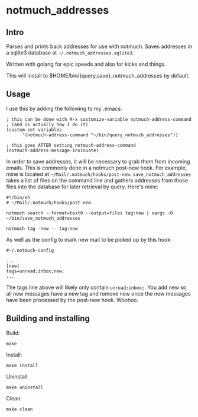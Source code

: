 # notmuch\_addresses

## Intro

Parses and prints back addresses for use with notmuch.  Saves addresses in a sqlite3 database at `~/.notmuch_addresses.sqlite3`.

Written with golang for epic speeds and also for kicks and things.

This will install to $HOME/bin/{query,save}_notmuch_addresses by default.

## Usage

I use this by adding the following to my .emacs:

    ; this can be done with M-x customize-variable notmuch-address-command
    ; (and is actually how I do it)
    (custom-set-variables
          '(notmuch-address-command "~/bin/query_notmuch_addresses"))

    ; this goes AFTER setting notmuch-address-command
    (notmuch-address-message-insinuate)

In order to save addresses, it will be necessary to grab them from incoming emails.
This is commonly done in a notmuch post-new hook.  For example, mine is located at `~/Mail/.notmuch/hooks/post-new`.
`save_notmuch_addresses` takes a list of files on the command line and gathers addresses from those files into the database for later
retrieval by query.  Here's mine:

    #!/bin/sh
    # ~/Mail/.notmuch/hooks/post-new

    notmuch search --format=text0 --output=files tag:new | xargs -0 ~/bin/save_notmuch_addresses
    
    notmuch tag -new -- tag:new

As well as the config to mark new mail to be picked up by this hook:

    #~/.notmuch-config

    ...
    [new]
    tags=unread;inbox;new;
    ...

The tags line above will likely only contain `unread;inbox;`.  You add
new so all new messages have a new tag and remove new once the new
messages have been processed by the post-new hook.  Woohoo.

## Building and installing

Build:

    make

Install:

    make install

Uninstall:

    make uninstall

Clean:

    make clean